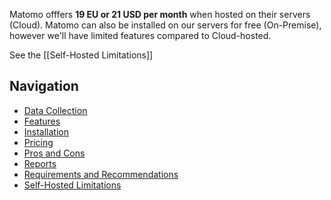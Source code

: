 Matomo offfers **19 EU or 21 USD per month** when hosted on their servers (Cloud). Matomo can also be installed on our servers for free (On-Premise), however we'll have limited features compared to Cloud-hosted.

See the [[Self-Hosted Limitations]]

## Navigation

- [Data Collection](Data%20Collection.md)
- [Features](Features.md)
- [Installation](Installation.md)
- [Pricing](Pricing.md)
- [Pros and Cons](Pros%20and%20Cons.md)
- [Reports](Reports.md)
- [Requirements and Recommendations](Requirements%20and%20Recommendations.md)
- [Self-Hosted Limitations](Self-Hosted%20Limitations.md)
